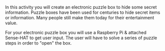 In this activity you will create an electronic puzzle box to hide some secret information. Puzzle boxes have been used for centuries to hide secret items or information. Many people still make them today for their entertainment value.

For your electronic puzzle box you will use a Raspberry Pi & attached Sense-HAT to get user input. The user will have to solve a series of puzzle steps in order to "open" the box.
